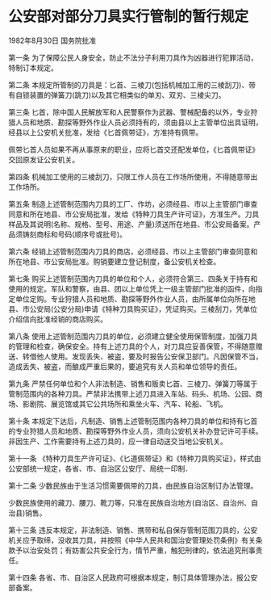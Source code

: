 # 公安部对部分刀具实行管制的暂行规定

1982年8月30日 国务院批准

<!-- INFO END -->

第一条 为了保障公民人身安全，防止不法分子利用刀具作为凶器进行犯罪活动，特制订本规定。

第二条 本规定所管制的刀具是：匕首、三棱刀(包括机械加工用的三棱刮刀)、带有自锁装置的弹簧刀(跳刀)以及其它相类似的单刃、双刃、三棱尖刀。

第三条 匕首，除中国人民解放军和人民警察作为武器、警械配备的以外，专业狩猎人员和地质、勘探等野外作业人员必须持有的，须由县以上主管单位出具证明，经县以上公安机关批准，发给《匕首佩带证》，方准持有佩带。

佩带匕首人员如果不再从事原来的职业，应将匕首交还配发单位，《匕首佩带证》交回原发证公安机关。

第四条 机械加工使用的三棱刮刀，只限工作人员在工作场所使用，不得随意带出工作场所。

第五条 制造上述管制范围内刀具的工厂、作坊，必须经县、市以上主管部门审查同意和所在地县、市公安局批准，发给《特种刀具生产许可证》，方准生产。刀具样品及其说明(名称、规格、型号、用途、产量)须送所在地县、市公安局备案。产品须铸刻商标和号码(顺序号或批号)。

第六条 经销上述管制范围内刀具的商店，必须经县、市以上主管部门审查同意和所在地县、市公安局批准。购销要建立登记制度，备公安机关检查。

第七条 购买上述管制范围内刀具的单位和个人，必须符合第三、四条关于持有和使用的规定。军队和警察，由县、团以上单位凭上一级主管部门批准的函件，向指定单位定购。专业狩猎人员和地质、勘探等野外作业人员，由所属单位向所在地县、市公安局(公安分局)申请《特种刀具购买证》，凭证购买。三棱刮刀，凭单位介绍信向批准经销的商店购买。

第八条 使用上述管制范围内刀具的单位，必须建立健全使用保管制度，加强刀具的管理和检查，确保安全。持有上述刀具的个人，对刀具应妥善保管，不得随意赠送、转借他人使用。发现丢失、被盗，要及时报告公安保卫部门。凡因保管不当，造成丢失、被盗，而酿成严重后果的，要追究有关人员和单位领导的责任。

第九条 严禁任何单位和个人非法制造、销售和贩卖匕首、三棱刀、弹簧刀等属于管制范围内的各种刀具。严禁非法携带上述刀具进入车站、码头、机场、公园、商场、影剧院、展览馆或其它公共场所和乘坐火车、汽车、轮船、飞机。

第十条 本规定下达后，凡制造、销售上述管制范围内各种刀具的单位和持有匕首的专业狩猎人员和地质、勘探等野外作业人员，须向公安机关补办登记许可手续。非因生产、工作需要持有上述刀具的，应一律自动送交当地公安机关。

第十一条 《特种刀具生产许可证》、《匕道佩带证》和《特种刀具购买证》，样式由公安部统一规定，各省、市、自治区公安厅、局统一印制．

第十二条 少数民族由于生活习惯需要佩带的刀具，由民族自治区制订办法管理。

少数民族使用的藏刀、腰刀、靴刀等，只准在民族自治地方(自治区、自治州、自治县)销售。

第十三条 违反本规定，非法制造、销售、携带和私自保存管制范围刀具的，公安机关应予取缔，没收其刀具，并按照《中华人民共和国治安管理处罚条例》有关条款予以治安处罚；有妨害公共安全行为，情节严重，触犯刑律的，依法追究刑事责任。

第十四条 各省、市、自治区人民政府可根据本规定，制订具体管理办法，报公安部备案。

